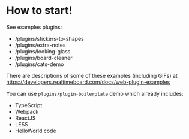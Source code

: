 # How to start!
See examples plugins:
- /plugins/stickers-to-shapes
- /plugins/extra-notes
- /plugins/looking-glass
- /plugins/board-cleaner
- /plugins/cats-demo

There are descriptions of some of these examples (including GIFs) at
https://developers.realtimeboard.com/docs/web-plugin-examples

You can use `plugins/plugin-boilerplate` demo which already includes:
- TypeScript
- Webpack 
- ReactJS
- LESS
- HelloWorld code
